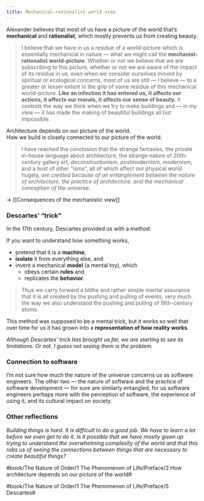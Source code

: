 ```yaml
---
title: Mechanical-rationalist world view
---
```


Alexander believes that most of us have a picture of the world that’s **mechanical** and **rationalist**, which mostly prevents us from creating beauty.

> I believe that we have in us a residue of a world-picture which is essentially mechanical in nature — what we might call the **mechanist-rationalist world-picture**. Whether or not we believe that we are subscribing to this picture, whether or not we are aware of the impact of its residue in us, even when we consider ourselves moved by spiritual or ecological concerns, most of us are still — I believe — to a greater or lesser extent in the grip of some residue of this mechanical world-picture. **Like an infection it has entered us, it affects our actions, it affects our morals, it affects our sense of beauty.** It controls the way we think when we try to make buildings and — in my view — it has made the making of beautiful buildings all but impossible.

Architecture depends on our picture of the world.\
How we build is closely connected to our picture of the world.

> I have reached the conclusion that the strange fantasies, the private in-house language about architecture, the strange nature of 20th-century gallery art, deconstructionism, postmodernism, modernism, and a host of other “isms”, all of which affect our physical world hugely, *are created because of an entanglement between the nature of architecture, the practice of architecture, and the mechanical conception of the universe*.

-> [[Consequences of the mechanistic view]]

### Descartes’ “trick”
In the 17th century, Descartes provided us with a *method*:

If you want to understand how something works, 

- pretend that it is a **machine**, 
- **isolate** it from everything else, and 
- invent a mechanical **model** (a mental toy), which 
	- obeys certain **rules** and 
	- replicates the **behavior**.

> Thus we carry forward a blithe and rather simple mental assurance that it is all created by the pushing and pulling of events, very much the way we also understand the pushing and pulling of 19th-century atoms.

This method was supposed to be a mental trick, but it works so well that over time for us it has grown into a **representation of how reality works**.

*Although Descartes’ trick has brought us far, we are starting to see its limitations. Or not. I guess not seeing them is the problem.*

### Connection to software
I’m not sure how much the nature of the universe concerns us as software engineers. The other two — the nature of software and the practice of software development — for sure are similarly entangled, for us software engineers perhaps more with the perception of software, the experience of using it, and its cultural impact on society.

### Other reflections
*Building things is hard. It is difficult to do a good job. We have to learn a lot before we even get to do it. Is it possible that we have mostly given up trying to understand the overwhelming complexity of the world and that this robs us of seeing the connections between things that are necessary to create beautiful things?*

#book/The Nature of Order/1 The Phenomenon of Life/Preface/2 How architecture depends on our picture of the world#

#book/The Nature of Order/1 The Phenomenon of Life/Preface/5 Descartes#